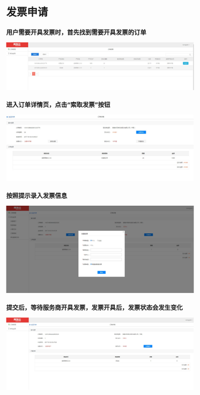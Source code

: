# 发票申请
### 用户需要开具发票时，首先找到需要开具发票的订单
![](/articles/yycloud/2-/images/fapiao1.jpg)
### 进入订单详情页，点击“索取发票”按钮
![](/articles/yycloud/2-/images/fapiao2.jpg)
### 按照提示录入发票信息
![](/articles/yycloud/2-/images/fapiao3.jpg)
### 提交后，等待服务商开具发票，发票开具后，发票状态会发生变化
![](/articles/yycloud/2-/images/fapiao4.jpg)